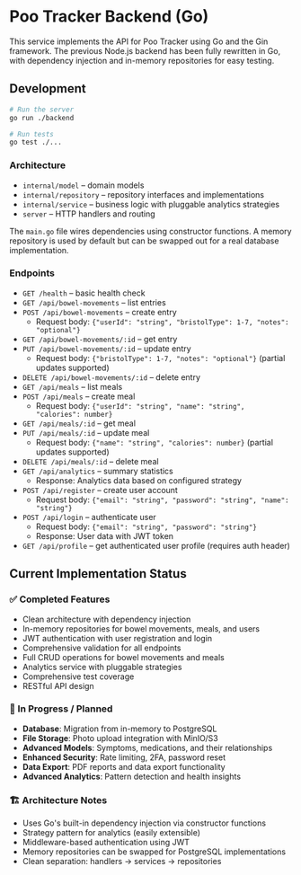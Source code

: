 # Poo Tracker Backend (Go)

This service implements the API for Poo Tracker using Go and the Gin framework. The previous Node.js backend has been fully rewritten in Go, with dependency injection and in-memory repositories for easy testing.

## Development

```bash
# Run the server
go run ./backend

# Run tests
go test ./...
```

### Architecture

- `internal/model` – domain models
- `internal/repository` – repository interfaces and implementations
- `internal/service` – business logic with pluggable analytics strategies
- `server` – HTTP handlers and routing

The `main.go` file wires dependencies using constructor functions. A memory repository is used by default but can be swapped out for a real database implementation.

### Endpoints

- `GET /health` – basic health check
- `GET /api/bowel-movements` – list entries
- `POST /api/bowel-movements` – create entry
  - Request body: `{"userId": "string", "bristolType": 1-7, "notes": "optional"}`
- `GET /api/bowel-movements/:id` – get entry
- `PUT /api/bowel-movements/:id` – update entry
  - Request body: `{"bristolType": 1-7, "notes": "optional"}` (partial updates supported)
- `DELETE /api/bowel-movements/:id` – delete entry
- `GET /api/meals` – list meals
- `POST /api/meals` – create meal
  - Request body: `{"userId": "string", "name": "string", "calories": number}`
- `GET /api/meals/:id` – get meal
- `PUT /api/meals/:id` – update meal
  - Request body: `{"name": "string", "calories": number}` (partial updates supported)
- `DELETE /api/meals/:id` – delete meal
- `GET /api/analytics` – summary statistics
  - Response: Analytics data based on configured strategy
- `POST /api/register` – create user account
  - Request body: `{"email": "string", "password": "string", "name": "string"}`
- `POST /api/login` – authenticate user
  - Request body: `{"email": "string", "password": "string"}`
  - Response: User data with JWT token
- `GET /api/profile` – get authenticated user profile (requires auth header)

## Current Implementation Status

### ✅ Completed Features

- Clean architecture with dependency injection
- In-memory repositories for bowel movements, meals, and users
- JWT authentication with user registration and login
- Comprehensive validation for all endpoints
- Full CRUD operations for bowel movements and meals
- Analytics service with pluggable strategies
- Comprehensive test coverage
- RESTful API design

### 🔄 In Progress / Planned

- **Database**: Migration from in-memory to PostgreSQL
- **File Storage**: Photo upload integration with MinIO/S3
- **Advanced Models**: Symptoms, medications, and their relationships
- **Enhanced Security**: Rate limiting, 2FA, password reset
- **Data Export**: PDF reports and data export functionality
- **Advanced Analytics**: Pattern detection and health insights

### 🏗️ Architecture Notes

- Uses Go's built-in dependency injection via constructor functions
- Strategy pattern for analytics (easily extensible)
- Middleware-based authentication using JWT
- Memory repositories can be swapped for PostgreSQL implementations
- Clean separation: handlers → services → repositories

